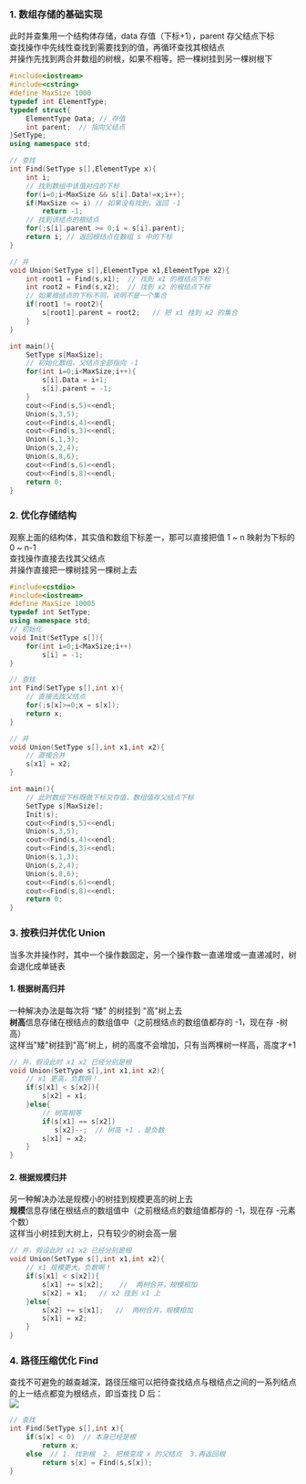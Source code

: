 ### 1\. 数组存储的基础实现

此时并查集用一个结构体存储，data 存值（下标+1），parent 存父结点下标  
查找操作中先线性查找到需要找到的值，再循环查找其根结点  
并操作先找到两合并数组的树根，如果不相等，把一棵树挂到另一棵树根下

```cpp
#include<iostream>
#include<cstring>
#define MaxSize 1000
typedef int ElementType;
typedef struct{
	ElementType Data; // 存值
	int parent;  // 指向父结点 
}SetType;
using namespace std;

// 查找 
int Find(SetType s[],ElementType x){
	int i;  
	// 找到数组中该值对应的下标 
	for(i=0;i<MaxSize && s[i].Data!=x;i++);
	if(MaxSize <= i) // 如果没有找到，返回 -1 
		return -1;
	// 找到该结点的根结点 
	for(;s[i].parent >= 0;i = s[i].parent); 
	return i; // 返回根结点在数组 s 中的下标 
}

// 并 
void Union(SetType s[],ElementType x1,ElementType x2){
	int root1 = Find(s,x1);  // 找到 x1 的根结点下标 
	int root2 = Find(s,x2);  // 找到 x2 的根结点下标 
	// 如果根结点的下标不同，说明不是一个集合
	if(root1 != root2){   
		s[root1].parent = root2;   // 把 x1 挂到 x2 的集合 
	}
}

int main(){
	SetType s[MaxSize];
	// 初始化数组，父结点全部指向 -1 
	for(int i=0;i<MaxSize;i++){
		s[i].Data = i+1;
		s[i].parent = -1;
	}
	cout<<Find(s,5)<<endl;
	Union(s,3,5);
	cout<<Find(s,4)<<endl;
	cout<<Find(s,3)<<endl;
	Union(s,1,3);
	Union(s,2,4);
	Union(s,8,6);
	cout<<Find(s,6)<<endl;
	cout<<Find(s,8)<<endl;
	return 0;
}
```

### 2\. 优化存储结构

观察上面的结构体，其实值和数组下标差一，那可以直接把值 1 ~ n 映射为下标的 0 ~ n-1  
查找操作直接去找其父结点  
并操作直接把一棵树挂另一棵树上去

```cpp
#include<cstdio>
#include<iostream>
#define MaxSize 10005
typedef int SetType; 
using namespace std;
// 初始化 
void Init(SetType s[]){
	for(int i=0;i<MaxSize;i++)
		s[i] = -1;
}

// 查找 
int Find(SetType s[],int x){
	// 直接去找父结点 
	for(;s[x]>=0;x = s[x]); 
	return x;
} 

// 并
void Union(SetType s[],int x1,int x2){
	// 直接合并 
	s[x1] = x2;
} 

int main(){
	// 此时数组下标既做下标又存值，数组值存父结点下标 
	SetType s[MaxSize];
	Init(s);
	cout<<Find(s,5)<<endl;
	Union(s,3,5);
	cout<<Find(s,4)<<endl;
	cout<<Find(s,3)<<endl;
	Union(s,1,3);
	Union(s,2,4);
	Union(s,8,6);
	cout<<Find(s,6)<<endl;
	cout<<Find(s,8)<<endl;
	return 0;
} 
```

### 3\. 按秩归并优化 Union

当多次并操作时，其中一个操作数固定，另一个操作数一直递增或一直递减时，树会退化成单链表

#### 1\. 根据树高归并

一种解决办法是每次将 “矮” 的树挂到 "高"树上去  
**树高**信息存储在根结点的数组值中（之前根结点的数组值都存的 -1，现在存 -树高）  
这样当"矮"树挂到"高"树上，树的高度不会增加，只有当两棵树一样高，高度才+1

```cpp
// 并，假设此时 x1 x2 已经分别是根
void Union(SetType s[],int x1,int x2){
	// x1 更高，负数啊！ 
	if(s[x1] < s[x2]){
		s[x2] = x1;
	}else{
		// 树高相等 
		if(s[x1] == s[x2])
		   s[x2]--;  // 树高 +1 ，是负数 
		s[x1] = x2;
	}
} 
```

#### 2\. 根据规模归并

另一种解决办法是规模小的树挂到规模更高的树上去  
**规模**信息存储在根结点的数组值中（之前根结点的数组值都存的 -1，现在存 -元素个数）  
这样当小树挂到大树上，只有较少的树会高一层

```cpp
// 并，假设此时 x1 x2 已经分别是根
void Union(SetType s[],int x1,int x2){
	// x1 规模更大，负数啊！ 
	if(s[x1] < s[x2]){
		s[x1] += s[x2];    //  两树合并，规模相加 
		s[x2] = x1;   // x2 挂到 x1 上 
	}else{
		s[x2] += s[x1];   //  两树合并，规模相加 
		s[x1] = x2;
	}
} 

```

### 4\. 路径压缩优化 Find

查找不可避免的越查越深，路径压缩可以把待查找结点与根结点之间的一系列结点的上一结点都变为根结点，即当查找 D 后：  
![](https://typorayuan.oss-cn-beijing.aliyuncs.com/img/20181107200837443.jpg)

```cpp
// 查找 
int Find(SetType s[],int x){
	if(s[x] < 0)  // 本身已经是根 
		return x;
	else  // 1. 找到根  2. 把根变成 x 的父结点  3.再返回根 
		return s[x] = Find(s,s[x]);
} 
```